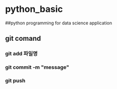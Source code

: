 # python_basic
##python programming for data science application

## git comand
### git add 파일명
### git commit -m "message"
### git push